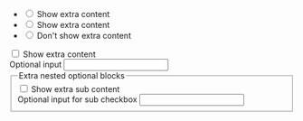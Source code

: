 <form action="">
    <ul>
        <li>
            <input type="radio" id="extraContentRadio1" name="extraContentRadio" value="1"/>
            <label for="extraContentRadio1">Show extra content</label>
        </li>
        <li>
            <input type="radio" id="extraContentRadio2" name="extraContentRadio" value="2"/>
            <label for="extraContentRadio2">Show extra content</label>
        </li>
        <li>
            <input type="radio" id="extraContentRadio3" name="extraContentRadio" value="3"/>
            <label for="extraContentRadio3">Don't show extra content</label>
        </li>
    </ul>
    <div class="mt-4">
        <input type="checkbox" id="extraContent" name="extraContent" value="1"/>
        <label for="extraContent">Show extra content</label>
    </div>
    <div class="hidden open:block mt-6" data-optional-block="{&quot;extraContentRadio&quot;:[1,2],&quot;extraContent&quot;:1}">
        <label class="form__label" for="optionalContent3">Optional input</label>
        <input class="form__input" name="optionalContent3" id="optionalContent3" type="text" data-clear-on-hide required/>
        <fieldset class="mt-6">
            <legend>Extra nested optional blocks</legend>
            <div class="mt-4">
                <input type="checkbox" id="extraContentOnSubLevel" name="extraSubContent" value="1"/>
                <label for="extraContentOnSubLevel">Show extra sub content</label>
            </div>
            <div class="hidden my-4 open:block" data-optional-block="{&quot;extraSubContent&quot;: 1}" data-clear-all-on-hide="true">
                <label class="form__label" for="optionalContent3">Optional input for sub checkbox</label>
                <input class="form__input" name="optionalContent3" id="optionalSubContent" type="text" required/>
            </div>
        </fieldset>
    </div>
</form>
